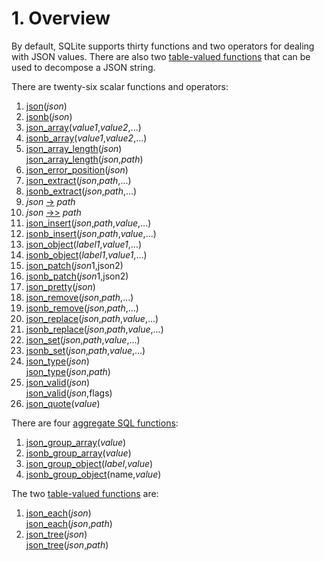 # 1\. Overview



By default, SQLite supports thirty functions and two operators for
dealing with JSON values. There are also two [table\-valued functions](vtab.html#tabfunc2)
that can be used to decompose a JSON string.




There are twenty\-six scalar functions and operators:



1. [json](#jmini)(*json*)
2. [jsonb](#jminib)(*json*)
3. [json\_array](#jarray)(*value1*,*value2*,...)
4. [jsonb\_array](#jarrayb)(*value1*,*value2*,...)
5. [json\_array\_length](#jarraylen)(*json*)  
[json\_array\_length](#jarraylen)(*json*,*path*)
6. [json\_error\_position](#jerr)(*json*)
7. [json\_extract](#jex)(*json*,*path*,...)
8. [jsonb\_extract](#jexb)(*json*,*path*,...)
9. *json* [\-\>](#jptr) *path*
10. *json* [\-\>\>](#jptr) *path*
11. [json\_insert](#jins)(*json*,*path*,*value*,...)
12. [jsonb\_insert](#jinsb)(*json*,*path*,*value*,...)
13. [json\_object](#jobj)(*label1*,*value1*,...)
14. [jsonb\_object](#jobjb)(*label1*,*value1*,...)
15. [json\_patch](#jpatch)(*json*1,json2\)
16. [jsonb\_patch](#jpatchb)(*json*1,json2\)
17. [json\_pretty](#jpretty)(*json*)
18. [json\_remove](#jrm)(*json*,*path*,...)
19. [jsonb\_remove](#jrmb)(*json*,*path*,...)
20. [json\_replace](#jrepl)(*json*,*path*,*value*,...)
21. [jsonb\_replace](#jreplb)(*json*,*path*,*value*,...)
22. [json\_set](#jset)(*json*,*path*,*value*,...)
23. [jsonb\_set](#jsetb)(*json*,*path*,*value*,...)
24. [json\_type](#jtype)(*json*)  
[json\_type](#jtype)(*json*,*path*)
25. [json\_valid](#jvalid)(*json*)  
[json\_valid](#jvalid)(*json*,flags)
26. [json\_quote](#jquote)(*value*)


There are four [aggregate SQL functions](lang_aggfunc.html):



1. [json\_group\_array](#jgrouparray)(*value*)
2. [jsonb\_group\_array](#jgrouparrayb)(*value*)
3. [json\_group\_object](#jgroupobject)(*label*,*value*)
4. [jsonb\_group\_object](#jgroupobjectb)(name,*value*)


The two [table\-valued functions](vtab.html#tabfunc2) are:



1. [json\_each](#jeach)(*json*)  
[json\_each](#jeach)(*json*,*path*)
2. [json\_tree](#jtree)(*json*)  
[json\_tree](#jtree)(*json*,*path*)




